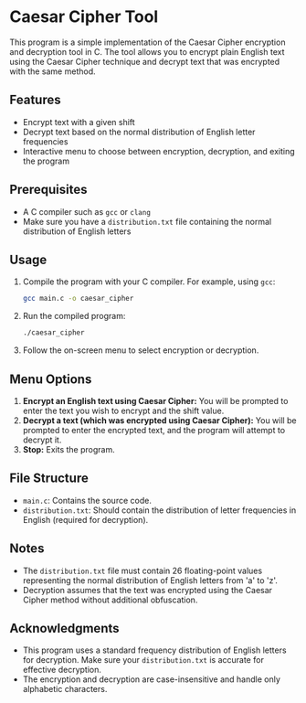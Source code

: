 
# Caesar Cipher Tool

This program is a simple implementation of the Caesar Cipher encryption and decryption tool in C. The tool allows you to encrypt plain English text using the Caesar Cipher technique and decrypt text that was encrypted with the same method.

## Features

- Encrypt text with a given shift
- Decrypt text based on the normal distribution of English letter frequencies
- Interactive menu to choose between encryption, decryption, and exiting the program

## Prerequisites

- A C compiler such as `gcc` or `clang`
- Make sure you have a `distribution.txt` file containing the normal distribution of English letters

## Usage

1. Compile the program with your C compiler. For example, using `gcc`:
   ```sh
   gcc main.c -o caesar_cipher
   ```
2. Run the compiled program:
   ```sh
   ./caesar_cipher
   ```
3. Follow the on-screen menu to select encryption or decryption.

## Menu Options

1. **Encrypt an English text using Caesar Cipher:** You will be prompted to enter the text you wish to encrypt and the shift value.
2. **Decrypt a text (which was encrypted using Caesar Cipher):** You will be prompted to enter the encrypted text, and the program will attempt to decrypt it.
3. **Stop:** Exits the program.

## File Structure

- `main.c`: Contains the source code.
- `distribution.txt`: Should contain the distribution of letter frequencies in English (required for decryption).

## Notes

- The `distribution.txt` file must contain 26 floating-point values representing the normal distribution of English letters from 'a' to 'z'.
- Decryption assumes that the text was encrypted using the Caesar Cipher method without additional obfuscation.

## Acknowledgments

- This program uses a standard frequency distribution of English letters for decryption. Make sure your `distribution.txt` is accurate for effective decryption.
- The encryption and decryption are case-insensitive and handle only alphabetic characters.
